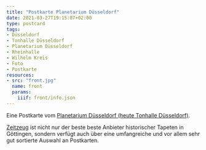 ```yaml
---
title: "Postkarte Planetarium Düsseldorf"
date: 2021-03-27T19:15:07+02:00
type: postcard
tags:
- Düsseldorf
- Tonhalle Düsseldorf
- Planetarium Düsseldorf
- Rheinhalle
- Wilhelm Kreis
- Foto
- Postkarte
resources:
- src: "front.jpg"
  name: front
  params:
    iiif: front/info.json
---
```


Eine Postkarte vom [Planetarium Düsseldorf (heute Tonhalle Düsseldorf)](https://de.wikipedia.org/wiki/Tonhalle_D%C3%BCsseldorf).
<!--more-->
<div class="source"><a href="http://zeitzeug.de/">Zeitzeug</a> ist nicht nur der beste beste Anbieter historischer Tapeten in Göttingen, sondern verfügt auch über eine umfangreiche und vor allem sehr gut sortierte Auswahl an Postkarten.</div>
